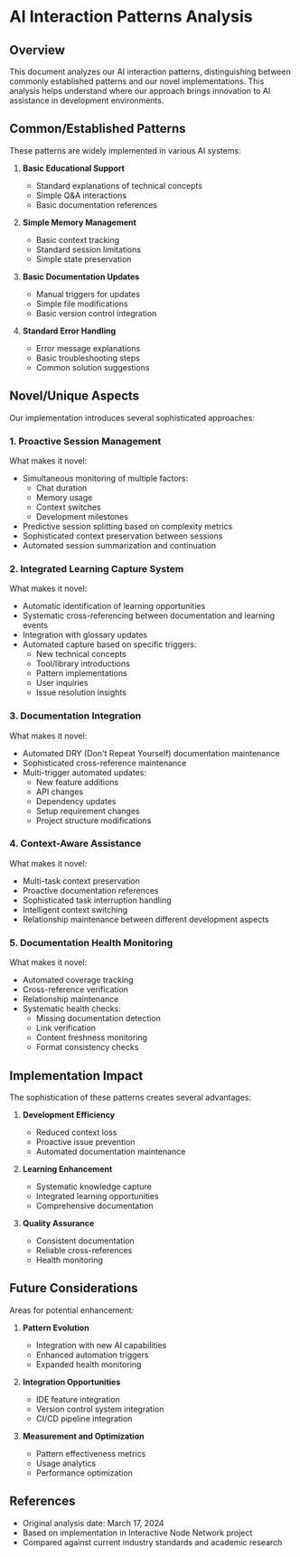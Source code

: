 # AI Interaction Patterns Analysis

## Overview
This document analyzes our AI interaction patterns, distinguishing between commonly established patterns and our novel implementations. This analysis helps understand where our approach brings innovation to AI assistance in development environments.

## Common/Established Patterns

These patterns are widely implemented in various AI systems:

1. **Basic Educational Support**
   - Standard explanations of technical concepts
   - Simple Q&A interactions
   - Basic documentation references

2. **Simple Memory Management**
   - Basic context tracking
   - Standard session limitations
   - Simple state preservation

3. **Basic Documentation Updates**
   - Manual triggers for updates
   - Simple file modifications
   - Basic version control integration

4. **Standard Error Handling**
   - Error message explanations
   - Basic troubleshooting steps
   - Common solution suggestions

## Novel/Unique Aspects

Our implementation introduces several sophisticated approaches:

### 1. Proactive Session Management
What makes it novel:
- Simultaneous monitoring of multiple factors:
  * Chat duration
  * Memory usage
  * Context switches
  * Development milestones
- Predictive session splitting based on complexity metrics
- Sophisticated context preservation between sessions
- Automated session summarization and continuation

### 2. Integrated Learning Capture System
What makes it novel:
- Automatic identification of learning opportunities
- Systematic cross-referencing between documentation and learning events
- Integration with glossary updates
- Automated capture based on specific triggers:
  * New technical concepts
  * Tool/library introductions
  * Pattern implementations
  * User inquiries
  * Issue resolution insights

### 3. Documentation Integration
What makes it novel:
- Automated DRY (Don't Repeat Yourself) documentation maintenance
- Sophisticated cross-reference maintenance
- Multi-trigger automated updates:
  * New feature additions
  * API changes
  * Dependency updates
  * Setup requirement changes
  * Project structure modifications

### 4. Context-Aware Assistance
What makes it novel:
- Multi-task context preservation
- Proactive documentation references
- Sophisticated task interruption handling
- Intelligent context switching
- Relationship maintenance between different development aspects

### 5. Documentation Health Monitoring
What makes it novel:
- Automated coverage tracking
- Cross-reference verification
- Relationship maintenance
- Systematic health checks:
  * Missing documentation detection
  * Link verification
  * Content freshness monitoring
  * Format consistency checks

## Implementation Impact

The sophistication of these patterns creates several advantages:

1. **Development Efficiency**
   - Reduced context loss
   - Proactive issue prevention
   - Automated documentation maintenance

2. **Learning Enhancement**
   - Systematic knowledge capture
   - Integrated learning opportunities
   - Comprehensive documentation

3. **Quality Assurance**
   - Consistent documentation
   - Reliable cross-references
   - Health monitoring

## Future Considerations

Areas for potential enhancement:

1. **Pattern Evolution**
   - Integration with new AI capabilities
   - Enhanced automation triggers
   - Expanded health monitoring

2. **Integration Opportunities**
   - IDE feature integration
   - Version control system integration
   - CI/CD pipeline integration

3. **Measurement and Optimization**
   - Pattern effectiveness metrics
   - Usage analytics
   - Performance optimization

## References
- Original analysis date: March 17, 2024
- Based on implementation in Interactive Node Network project
- Compared against current industry standards and academic research 